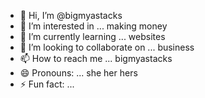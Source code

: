 - 👋 Hi, I’m @bigmyastacks
- 👀 I’m interested in ... making money 
- 🌱 I’m currently learning ... websites 
- 💞️ I’m looking to collaborate on ... business
- 📫 How to reach me ... bigmyastacks
- 😄 Pronouns: ...  she her hers 
- ⚡ Fun fact: ...

<!---
bigmyastacks/bigmyastacks is a ✨ special ✨ repository because its `README.md` (this file) appears on your GitHub profile.
You can click the Preview link to take a look at your changes.
--->
